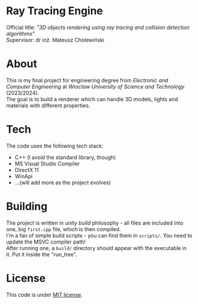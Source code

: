 # Ray Tracing Engine
Official title: *"3D objects rendering using ray tracing and collision detection algorithms"*  
Supervisor: dr inż. Mateusz Cholewiński
# About
This is my final project for engineering degree from *Electronic and Computer Engineering* at *Wroclaw University of Science and Technology* (2023/2024).    
The goal is to build a renderer which can handle 3D models, lights and materials with
different properties. 
# Tech  
The code uses the following tech stack:
- C++ (I avoid the standard library, though)
- MS Visual Studio Compiler
- DirectX 11
- WinApi
- ...(will add more as the project evolves)

# Building
The project is written in *unity build* philosophy - all files are included into one, big `first.cpp` file, which is then compiled.  
I'm a fan of simple build scripts - you can find them in `scripts/`. You need to update the MSVC compiler path!  
After running one, a `build/` directory should appear with the executable in it. Put it inside the "run_tree".

# License
This code is under [MIT license](LICENSE.MD).
